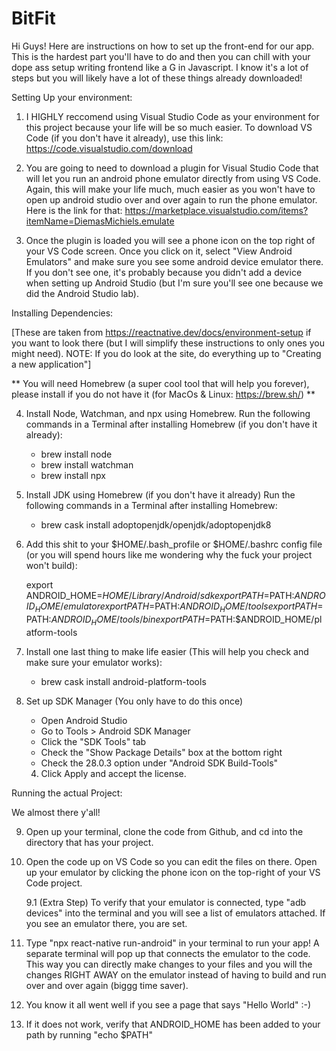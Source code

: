 # BitFit

Hi Guys! Here are instructions on how to set up the front-end for our app. This is the hardest part you'll have to do and then
you can chill with your dope ass setup writing frontend like a G in Javascript. I know it's a lot of steps but you will
likely have a lot of these things already downloaded!

Setting Up your environment:

1. I HIGHLY reccomend using Visual Studio Code as your environment for this project because your life will be so much easier. 
To download VS Code (if you don't have it already), use this link: https://code.visualstudio.com/download

2. You are going to need to download a plugin for Visual Studio Code that will let you run an android phone emulator directly from 
using VS Code. Again, this will make your life much, much easier as you won't have to open up android studio over and over again to run
the phone emulator. Here is the link for that: https://marketplace.visualstudio.com/items?itemName=DiemasMichiels.emulate

3. Once the plugin is loaded you will see a phone icon on the top right of your VS Code screen. Once you click on it, select 
"View Android Emulators" and make sure you see some android device emulator there. If you don't see one, it's
probably because you didn't add a device when setting up Android Studio (but I'm sure you'll see one because we did the 
Android Studio lab). 


Installing Dependencies:

[These are taken from https://reactnative.dev/docs/environment-setup if you want to look there (but I will simplify these
instructions to only ones you might need). NOTE: If you do look at the site, do everything up to "Creating a new application"]

** You will need Homebrew (a super cool tool that will help you forever), please install if you do not 
have it (for MacOs & Linux: https://brew.sh/) ** 

4. Install Node, Watchman, and npx using Homebrew. Run the following commands in a Terminal after installing Homebrew (if you don't have 
it already):

      * brew install node
      * brew install watchman
      * brew install npx 
      
5. Install JDK using Homebrew (if you don't have it already)
   Run the following commands in a Terminal after installing Homebrew:

      * brew cask install adoptopenjdk/openjdk/adoptopenjdk8
      
6. Add this shit to your $HOME/.bash_profile or $HOME/.bashrc config file (or you will spend hours like me wondering why the
fuck your project won't build):

     export ANDROID_HOME=$HOME/Library/Android/sdk
     export PATH=$PATH:$ANDROID_HOME/emulator
     export PATH=$PATH:$ANDROID_HOME/tools
     export PATH=$PATH:$ANDROID_HOME/tools/bin
     export PATH=$PATH:$ANDROID_HOME/platform-tools

7. Install one last thing to make life easier (This will help you check and make sure your emulator works):

    * brew cask install android-platform-tools
    
8. Set up SDK Manager (You only have to do this once)
    * Open Android Studio
    * Go to Tools > Android SDK Manager
    * Click the "SDK Tools" tab
    * Check the "Show Package Details" box at the bottom right
    * Check the 28.0.3 option under "Android SDK Build-Tools"
    4. Click Apply and accept the license.

Running the actual Project:

We almost there y'all! 

9. Open up your terminal, clone the code from Github, and cd into the directory that has your project.

10. Open the code up on VS Code so you can edit the files on there. Open up your emulator by clicking the 
phone icon on the top-right of your VS Code project.

    9.1 (Extra Step) To verify that your emulator is connected, type "adb devices" into the terminal and you will see a list of       emulators attached.
    If you see an emulator there, you are set.

11. Type "npx react-native run-android" in your terminal to run your app! A separate terminal will pop up that connects the emulator to the code. 
This way you can directly make changes to your files and you will the changes RIGHT AWAY on the emulator instead of having to build 
and run over and over again (biggg time saver). 

12. You know it all went well if you see a page that says "Hello World" :-)

13. If it does not work, verify that ANDROID_HOME has been added to your path by running "echo $PATH"